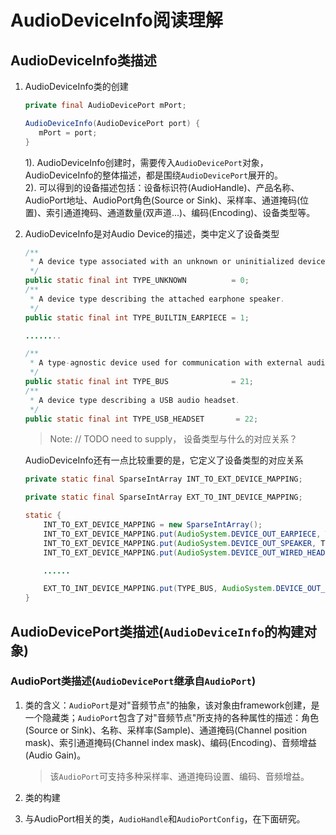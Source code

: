 # AudioDeviceInfo阅读理解  

## AudioDeviceInfo类描述

1. AudioDeviceInfo类的创建  

    ```java
    private final AudioDevicePort mPort;

    AudioDeviceInfo(AudioDevicePort port) {
       mPort = port;
    }
    ```

    1). AudioDeviceInfo创建时，需要传入`AudioDevicePort`对象，AudioDeviceInfo的整体描述，都是围绕`AudioDevicePort`展开的。  
    2). 可以得到的设备描述包括：设备标识符(AudioHandle)、产品名称、AudioPort地址、AudioPort角色(Source or Sink)、采样率、通道掩码(位置)、索引通道掩码、通道数量(双声道...)、编码(Encoding)、设备类型等。

2. AudioDeviceInfo是对Audio Device的描述，类中定义了设备类型  

    ```java
    /**
     * A device type associated with an unknown or uninitialized device.
     */
    public static final int TYPE_UNKNOWN          = 0;
    /**
     * A device type describing the attached earphone speaker.
     */
    public static final int TYPE_BUILTIN_EARPIECE = 1;

    ........

    /**
     * A type-agnostic device used for communication with external audio systems
     */
    public static final int TYPE_BUS              = 21;
    /**
     * A device type describing a USB audio headset.
     */
    public static final int TYPE_USB_HEADSET       = 22;
    ```

    > Note: // TODO  need to supply， 设备类型与什么的对应关系？  

    AudioDeviceInfo还有一点比较重要的是，它定义了设备类型的对应关系

    ```java
    private static final SparseIntArray INT_TO_EXT_DEVICE_MAPPING;

    private static final SparseIntArray EXT_TO_INT_DEVICE_MAPPING;

    static {
        INT_TO_EXT_DEVICE_MAPPING = new SparseIntArray();
        INT_TO_EXT_DEVICE_MAPPING.put(AudioSystem.DEVICE_OUT_EARPIECE, TYPE_BUILTIN_EARPIECE);
        INT_TO_EXT_DEVICE_MAPPING.put(AudioSystem.DEVICE_OUT_SPEAKER, TYPE_BUILTIN_SPEAKER);
        INT_TO_EXT_DEVICE_MAPPING.put(AudioSystem.DEVICE_OUT_WIRED_HEADSET, TYPE_WIRED_HEADSET);

        ......

        EXT_TO_INT_DEVICE_MAPPING.put(TYPE_BUS, AudioSystem.DEVICE_OUT_BUS);
    }
    ```

## AudioDevicePort类描述(`AudioDeviceInfo`的构建对象)

### AudioPort类描述(`AudioDevicePort`继承自`AudioPort`)

1. 类的含义：`AudioPort`是对"音频节点"的抽象，该对象由framework创建，是一个隐藏类；`AudioPort`包含了对"音频节点"所支持的各种属性的描述：角色(Source or Sink)、名称、采样率(Sample)、通道掩码(Channel position mask)、索引通道掩码(Channel index mask)、编码(Encoding)、音频增益(Audio Gain)。

    > 该`AudioPort`可支持多种采样率、通道掩码设置、编码、音频增益。

2. 类的构建

3. 与AudioPort相关的类，`AudioHandle`和`AudioPortConfig`，在下面研究。
